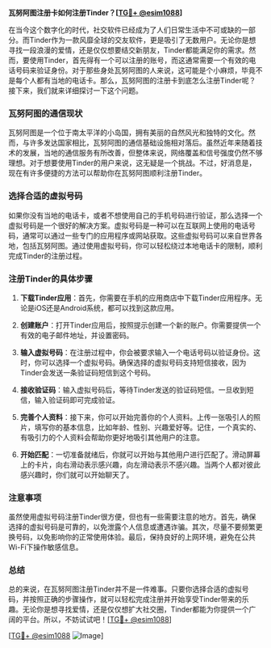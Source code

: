 **瓦努阿图注册卡如何注册Tinder？[[TG💪+ @esim1088](https://t.me/s/esim1088)]**

在当今这个数字化的时代，社交软件已经成为了人们日常生活中不可或缺的一部分。而Tinder作为一款风靡全球的交友软件，更是吸引了无数用户。无论你是想寻找一段浪漫的爱情，还是仅仅想要结交新朋友，Tinder都能满足你的需求。然而，要使用Tinder，首先得有一个可以注册的账号，而这通常需要一个有效的电话号码来验证身份。对于那些身处瓦努阿图的人来说，这可能是个小麻烦，毕竟不是每个人都有当地的电话卡。那么，瓦努阿图的注册卡到底怎么注册Tinder呢？接下来，我们就来详细探讨一下这个问题。

### 瓦努阿图的通信现状

瓦努阿图是一个位于南太平洋的小岛国，拥有美丽的自然风光和独特的文化。然而，与许多发达国家相比，瓦努阿图的通信基础设施相对落后。虽然近年来随着技术的发展，当地的通信服务有所改善，但整体来说，网络覆盖和信号强度仍然不够理想。对于想要使用Tinder的用户来说，这无疑是一个挑战。不过，好消息是，现在有许多便捷的方法可以帮助你在瓦努阿图顺利注册Tinder。

### 选择合适的虚拟号码

如果你没有当地的电话卡，或者不想使用自己的手机号码进行验证，那么选择一个虚拟号码是一个很好的解决方案。虚拟号码是一种可以在互联网上使用的电话号码，通常可以通过一些专门的应用程序或网站获取。这些虚拟号码可以来自世界各地，包括瓦努阿图。通过使用虚拟号码，你可以轻松绕过本地电话卡的限制，顺利完成Tinder的注册过程。

### 注册Tinder的具体步骤

1. **下载Tinder应用**：首先，你需要在手机的应用商店中下载Tinder应用程序。无论是iOS还是Android系统，都可以找到这款应用。

2. **创建账户**：打开Tinder应用后，按照提示创建一个新的账户。你需要提供一个有效的电子邮件地址，并设置密码。

3. **输入虚拟号码**：在注册过程中，你会被要求输入一个电话号码以验证身份。这时，你可以选择一个虚拟号码。确保选择的虚拟号码支持短信接收，因为Tinder会发送一条验证码短信到这个号码。

4. **接收验证码**：输入虚拟号码后，等待Tinder发送的验证码短信。一旦收到短信，输入验证码即可完成验证。

5. **完善个人资料**：接下来，你可以开始完善你的个人资料。上传一张吸引人的照片，填写你的基本信息，比如年龄、性别、兴趣爱好等。记住，一个真实的、有吸引力的个人资料会帮助你更好地吸引其他用户的注意。

6. **开始匹配**：一切准备就绪后，你就可以开始与其他用户进行匹配了。滑动屏幕上的卡片，向右滑动表示感兴趣，向左滑动表示不感兴趣。当两个人都对彼此感兴趣时，你们就可以开始聊天了。

### 注意事项

虽然使用虚拟号码注册Tinder很方便，但也有一些需要注意的地方。首先，确保选择的虚拟号码是可靠的，以免泄露个人信息或遭遇诈骗。其次，尽量不要频繁更换号码，以免影响你的正常使用体验。最后，保持良好的上网环境，避免在公共Wi-Fi下操作敏感信息。

### 总结

总的来说，在瓦努阿图注册Tinder并不是一件难事。只要你选择合适的虚拟号码，并按照正确的步骤操作，就可以轻松完成注册并开始享受Tinder带来的乐趣。无论你是想寻找爱情，还是仅仅想扩大社交圈，Tinder都能为你提供一个广阔的平台。所以，不妨试试吧！[[TG💪+ @esim1088](https://t.me/s/esim1088)]

[[TG💪+ @esim1088](https://t.me/s/esim1088) ![Image](https://i.postimg.cc/4NQfJmqS/Snipaste-2025-05-13-00-14-12.png)]